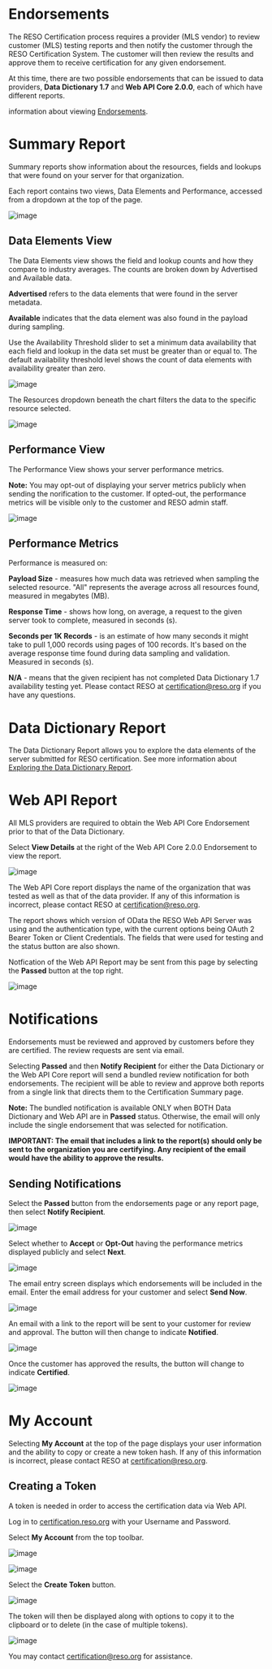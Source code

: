# Endorsements
The RESO Certification process requires a provider (MLS vendor) to review customer (MLS) testing reports and then notify the customer through the RESO Certification System. The customer will then review the results and approve them to receive certification for any given endorsement.

At this time, there are two possible endorsements that can be issued to data providers, **Data Dictionary 1.7** and **Web API Core 2.0.0**, each of which have different reports.

information about viewing [Endorsements](https://certification-help.reso.org/#endorsements).

# Summary Report
Summary reports show information about the resources, fields and lookups that were found on your server for that organization.

Each report contains two views, Data Elements and Performance, accessed from a dropdown at the top of the page.

![image](https://user-images.githubusercontent.com/88680702/164076696-5727c0f5-5abb-486e-a3e6-63a161d7dae6.png)

## Data Elements View
The Data Elements view shows the field and lookup counts and how they compare to industry averages. The counts are broken down by Advertised and Available data.

**Advertised** refers to the data elements that were found in the server metadata.

**Available** indicates that the data element was also found in the payload during sampling.

Use the Availability Threshold slider to set a minimum data availability that each field and lookup in the data set must be greater than or equal to. The default availability threshold level shows the count of data elements with availability greater than zero.

![image](https://user-images.githubusercontent.com/88680702/164076762-2f6df7e0-d1a5-45b3-b33f-d7c9ca1561a0.png)

The Resources dropdown beneath the chart filters the data to the specific resource selected.

![image](https://user-images.githubusercontent.com/88680702/164076802-bfd61448-8164-4813-879e-a83ed88412e8.png)

## Performance View
The Performance View shows your server performance metrics.

**Note:** You may opt-out of displaying your server metrics publicly when sending the norification to the customer. If opted-out, the performance metrics will be visible only to the customer and RESO admin staff.

![image](https://user-images.githubusercontent.com/88680702/164076852-3baf895f-f22f-4507-811c-22ede6c0916b.png)

## Performance Metrics
Performance is measured on:

**Payload Size** - measures how much data was retrieved when sampling the selected resource. "All" represents the average across all resources found, measured in megabytes (MB).

**Response Time** - shows how long, on average, a request to the given server took to complete, measured in seconds (s).

**Seconds per 1K Records** -  is an estimate of how many seconds it might take to pull 1,000 records using pages of 100 records. It's based on the average response time found during data sampling and validation. Measured in seconds (s).

**N/A** - means that the given recipient has not completed Data Dictionary 1.7 availability testing yet. Please contact RESO at certification@reso.org if you have any questions.

# Data Dictionary Report
The Data Dictionary Report allows you to explore the data elements of the server submitted for RESO certification. See more information about [Exploring the Data Dictionary Report](https://certification-help.reso.org/#exploring-the-data).

# Web API Report
All MLS providers are required to obtain the Web API Core Endorsement prior to that of the Data Dictionary.

Select **View Details** at the right of the Web API Core 2.0.0 Endorsement to view the report.

![image](https://user-images.githubusercontent.com/88680702/164080293-b9651375-56eb-4f1f-99be-44a7316c16c5.png)

The Web API Core report displays the name of the organization that was tested as well as that of the data provider. If any of this information is incorrect, please contact RESO at certification@reso.org.

The report shows which version of OData the RESO Web API Server was using and the authentication type, with the current options being OAuth 2 Bearer Token or Client Credentials. The fields that were used for testing and the status button are also shown.

Notfication of the Web API Report may be sent from this page by selecting the **Passed** button at the top right.

![image](https://user-images.githubusercontent.com/88680702/164079962-e05317f9-b29c-4bc5-9273-0292946eda04.png)

# Notifications
Endorsements must be reviewed and approved by customers before they are certified. The review requests are sent via email.

Selecting **Passed** and then **Notify Recipient** for either the Data Dictionary or the Web API Core report will send a bundled review notification for both endorsements. The recipient will be able to review and approve both reports from a single link that directs them to the Certification Summary page.

**Note:** The bundled notification is available ONLY when BOTH Data Dictionary and Web API are in **Passed** status. Otherwise, the email will only include the single endorsement that was selected for notification.

**IMPORTANT: The email that includes a link to the report(s) should only be sent to the organization you are certifying. Any recipient of the email would have the ability to approve the results.**

## Sending Notifications
Select the **Passed** button from the endorsements page or any report page, then select **Notify Recipient**.

![image](https://user-images.githubusercontent.com/88680702/164080561-d1c6233b-f401-46d3-8020-e3dccfb7cf21.png)

Select whether to **Accept** or **Opt-Out** having the performance metrics displayed publicly and select **Next**.

![image](https://user-images.githubusercontent.com/88680702/164259356-26f1c86e-b75b-461b-9c5e-9f20536efb4d.png)

The email entry screen displays which endorsements will be included in the email. Enter the email address for your customer and select **Send Now**.

![image](https://user-images.githubusercontent.com/88680702/164080764-f1e0cd68-a530-4837-94ee-782fcf887697.png)

An email with a link to the report will be sent to your customer for review and approval. The button will then change to indicate **Notified**.

![image](https://user-images.githubusercontent.com/88680702/164080862-f7bbd6bb-935f-4b35-bdb0-d01a4a8bb580.png)

Once the customer has approved the results, the button will change to indicate **Certified**.

![image](https://user-images.githubusercontent.com/88680702/164080916-825ff706-8037-40ce-b4c4-ceb351044630.png)

# My Account
Selecting **My Account** at the top of the page displays your user information and the ability to copy or create a new token hash. If any of this information is incorrect, please contact RESO at certification@reso.org.

## Creating a Token
A token is needed in order to access the certification data via Web API.

Log in to [certification.reso.org](https://certification.reso.org) with your Username and Password.

Select **My Account** from the top toolbar.

![image](https://user-images.githubusercontent.com/88680702/164083135-6c835013-5ca4-4e23-a884-118c9739eb2a.png)

![image](https://user-images.githubusercontent.com/88680702/164082840-d13c0210-d33a-41b8-b49c-3a91801babfd.png)

Select the **Create Token** button.

![image](https://user-images.githubusercontent.com/88680702/164082516-7fcbef75-49d3-49c8-8bd3-1158535a4122.png)

The token will then be displayed along with options to copy it to the clipboard or to delete (in the case of multiple tokens).

![image](https://user-images.githubusercontent.com/88680702/164089795-39ccf57c-b6d6-405f-be4c-0b19cb7a22c0.png)

You may contact certification@reso.org for assistance.
